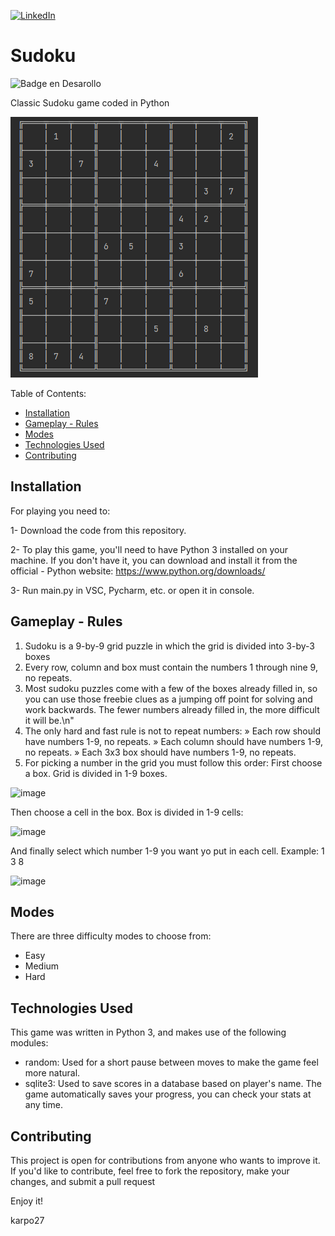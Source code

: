 [![LinkedIn](https://img.shields.io/badge/LinkedIn-0077B5?style=for-the-badge&logo=linkedin&logoColor=white)](https://www.linkedin.com/in/julian-giudice-940771a1/)

# Sudoku
![Badge en Desarollo](https://img.shields.io/badge/STATUS-%20FINISHED-green)

Classic Sudoku game coded in Python

![img.png](img.png)

Table of Contents:

- [Installation](#Installation)
- [Gameplay - Rules](#Gameplay---Rules)
- [Modes](#Modes)
- [Technologies Used](#Technologies-Used)
- [Contributing](#Contributing)

## Installation
For playing you need to:

1- Download the code from this repository.

2- To play this game, you'll need to have Python 3 installed on your machine. If you don't have it, you can download and install it from the official  - Python website: https://www.python.org/downloads/

3- Run main.py in VSC, Pycharm, etc. or open it in console.

## Gameplay - Rules
1. Sudoku is a 9-by-9 grid puzzle in which the grid is divided into 3-by-3 boxes
2. Every row, column and box must contain the numbers 1 through nine 9, no repeats.
3. Most sudoku puzzles come with a few of the boxes already filled in, so you can use those freebie clues as a jumping off point for solving and work backwards. The fewer numbers already filled in, the more difficult it will be.\n"
4. The only hard and fast rule is not to repeat numbers:
» Each row should have numbers 1-9, no repeats.
» Each column should have numbers 1-9, no repeats.
» Each 3x3 box should have numbers 1-9, no repeats.
5. For picking a number in the grid you must follow this order:
First choose a box. Grid is divided in 1-9 boxes.

![image](https://user-images.githubusercontent.com/54405665/224540468-84f02211-e92e-4c1b-adcd-1d9167d5f700.png)

Then choose a cell in the box. Box is divided in 1-9 cells:

![image](https://user-images.githubusercontent.com/54405665/224540492-3d0b21af-c2ba-4a5d-a8e7-20cb3b9c6138.png)

And finally select which number 1-9 you want yo put in each cell. Example: 1 3 8

![image](https://user-images.githubusercontent.com/54405665/224540511-3cada12e-d3c1-41c1-a8cc-0ef3013fef25.png)

## Modes
There are three difficulty modes to choose from:

- Easy
- Medium
- Hard

## Technologies Used
This game was written in Python 3, and makes use of the following modules:

- random: Used for a short pause between moves to make the game feel more natural.
- sqlite3: Used to save scores in a database based on player's name. The game automatically saves your progress, you can check your stats at any time.

## Contributing
This project is open for contributions from anyone who wants to improve it. If you'd like to contribute, feel free to fork the repository, make your changes, and submit a pull request

Enjoy it!

karpo27
